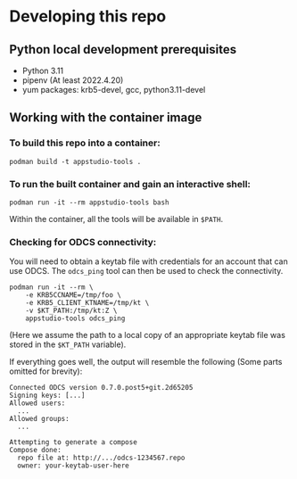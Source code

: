 # Developing this repo

## Python local development prerequisites
* Python 3.11
* pipenv (At least 2022.4.20)
* yum packages: krb5-devel, gcc, python3.11-devel

## Working with the container image

### To build this repo into a container:
```
podman build -t appstudio-tools .
```

### To run the built container and gain an interactive shell:
```
podman run -it --rm appstudio-tools bash
```
Within the container, all the tools will be available in `$PATH`.

### Checking for ODCS connectivity:

You will need to obtain a keytab file with credentials for an account that
can use ODCS. The `odcs_ping` tool can then be used to check the connectivity.
```
podman run -it --rm \
    -e KRB5CCNAME=/tmp/foo \
    -e KRB5_CLIENT_KTNAME=/tmp/kt \
    -v $KT_PATH:/tmp/kt:Z \
    appstudio-tools odcs_ping
```
(Here we assume the path to a local copy of an appropriate keytab file was
stored in the `$KT_PATH` variable).

If everything goes well, the output will resemble the following (Some
parts omitted for brevity):
```
Connected ODCS version 0.7.0.post5+git.2d65205
Signing keys: [...]
Allowed users:
  ...
Allowed groups:
  ...

Attempting to generate a compose
Compose done:
  repo file at: http://.../odcs-1234567.repo
  owner: your-keytab-user-here
```
